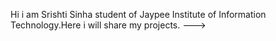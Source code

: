 Hi i am Srishti Sinha student of Jaypee Institute of Information Technology.Here i will share my projects.
--->
